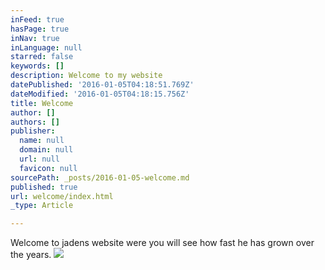```yaml
---
inFeed: true
hasPage: true
inNav: true
inLanguage: null
starred: false
keywords: []
description: Welcome to my website
datePublished: '2016-01-05T04:18:51.769Z'
dateModified: '2016-01-05T04:18:15.756Z'
title: Welcome
author: []
authors: []
publisher:
  name: null
  domain: null
  url: null
  favicon: null
sourcePath: _posts/2016-01-05-welcome.md
published: true
url: welcome/index.html
_type: Article

---
```

Welcome to jadens website were you will see how fast he has grown over the years.
![](https://the-grid-user-content.s3-us-west-2.amazonaws.com/0172fa05-895e-4c37-9939-63dcb170c33c.JPG)